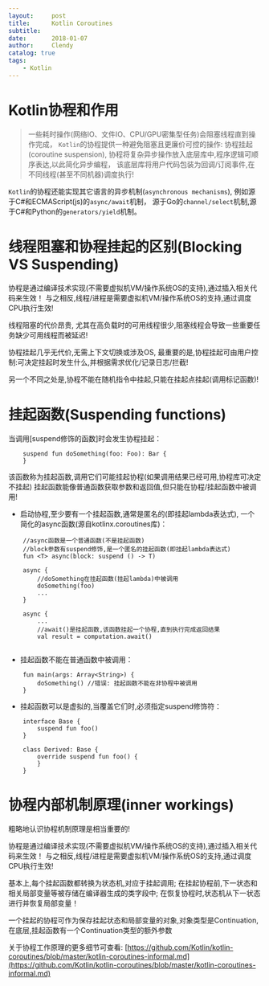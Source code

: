 ```yaml
---
layout:     post
title:      Kotlin Coroutines
subtitle:   
date:       2018-01-07
author:     Clendy
catalog: true
tags:
    - Kotlin
---
```

<!-- MarkdownTOC -->

<!-- /MarkdownTOC -->

# Kotlin协程和作用

>一些耗时操作(网络IO、文件IO、CPU/GPU密集型任务)会阻塞线程直到操作完成，
`Kotlin`的协程提供一种避免阻塞且更廉价可控的操作: 协程挂起(coroutine suspension),
协程将复杂异步操作放入底层库中,程序逻辑可顺序表达,以此简化异步编程，
该底层库将用户代码包装为回调/订阅事件,在不同线程(甚至不同机器)调度执行!

`Kotlin`的协程还能实现其它语言的异步机制(`asynchronous mechanisms`),
例如源于C#和ECMAScript(js)的`async/await`机制，
源于Go的`channel/select`机制,源于C#和Python的`generators/yield`机制。


# 线程阻塞和协程挂起的区别(Blocking VS Suspending)
协程是通过编译技术实现(不需要虚拟机VM/操作系统OS的支持),通过插入相关代码来生效！
与之相反,线程/进程是需要虚拟机VM/操作系统OS的支持,通过调度CPU执行生效!

线程阻塞的代价昂贵,
尤其在高负载时的可用线程很少,阻塞线程会导致一些重要任务缺少可用线程而被延迟!

协程挂起几乎无代价,无需上下文切换或涉及OS,
最重要的是,协程挂起可由用户控制:可决定挂起时发生什么,并根据需求优化/记录日志/拦截!

另一个不同之处是,协程不能在随机指令中挂起,只能在挂起点挂起(调用标记函数)!

# 挂起函数(Suspending functions)
当调用[suspend修饰的函数]时会发生协程挂起：
```
    suspend fun doSomething(foo: Foo): Bar {           
    }        
```
该函数称为挂起函数,调用它们可能挂起协程(如果调用结果已经可用,协程库可决定不挂起)
挂起函数能像普通函数获取参数和返回值,但只能在协程/挂起函数中被调用!

* 启动协程,至少要有一个挂起函数,通常是匿名的(即挂起lambda表达式),
一个简化的async函数(源自kotlinx.coroutines库)：
```
    //async函数是一个普通函数(不是挂起函数)
    //block参数有suspend修饰,是一个匿名的挂起函数(即挂起lambda表达式)
    fun <T> async(block: suspend () -> T)

    async {
        //doSomething在挂起函数(挂起lambda)中被调用
        doSomething(foo)
        ...
    }

    async {
        ...
        //await()是挂起函数,该函数挂起一个协程,直到执行完成返回结果
        val result = computation.await()
        
```
* 挂起函数不能在普通函数中被调用：
```
    fun main(args: Array<String>) {
        doSomething() //错误: 挂起函数不能在非协程中被调用
    }
```
* 挂起函数可以是虚拟的,当覆盖它们时,必须指定suspend修饰符：
```
    interface Base {
        suspend fun foo()
    }

    class Derived: Base {
        override suspend fun foo() {                
        }
    }
```

# 协程内部机制原理(inner workings)
粗略地认识协程机制原理是相当重要的! 

协程是通过编译技术实现(不需要虚拟机VM/操作系统OS的支持),通过插入相关代码来生效！
与之相反,线程/进程是需要虚拟机VM/操作系统OS的支持,通过调度CPU执行生效!

基本上,每个挂起函数都转换为状态机,对应于挂起调用;
在挂起协程前,下一状态和相关局部变量等被存储在编译器生成的类字段中;
在恢复协程时,状态机从下一状态进行并恢复局部变量！

一个挂起的协程可作为保存挂起状态和局部变量的对象,对象类型是Continuation,
在底层,挂起函数有一个Continuation类型的额外参数

关于协程工作原理的更多细节可查看:
[https://github.com/Kotlin/kotlin-coroutines/blob/master/kotlin-coroutines-informal.md](https://github.com/Kotlin/kotlin-coroutines/blob/master/kotlin-coroutines-informal.md)


